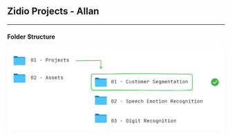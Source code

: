 ## Zidio Projects  - Allan

------



#### Folder Structure

![](https://github.com/AllanMogley/12-Zidio-Projects/blob/master/02%20-%20Assets/Projects_Folder.png)

